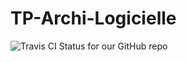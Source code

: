 # TP-Archi-Logicielle

<img src="https://travis-ci.com/aenkirch/TP-Archi-Logicielle.svg?branch=master" alt="Travis CI Status for our GitHub repo">